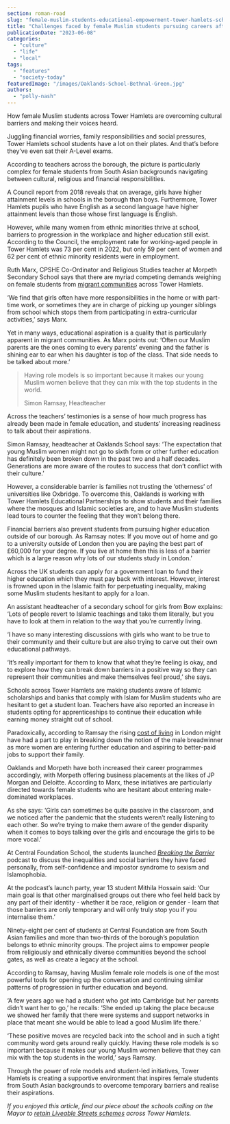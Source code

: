 ```yaml
---
section: roman-road
slug: "female-muslim-students-educational-empowerment-tower-hamlets-schools"
title: "Challenges faced by female Muslim students pursuing careers after education"
publicationDate: "2023-06-08"
categories: 
  - "culture"
  - "life"
  - "local"
tags: 
  - "features"
  - "society-today"
featuredImage: "/images/Oaklands-School-Bethnal-Green.jpg"
authors: 
  - "polly-nash"
---
```


How female Muslim students across Tower Hamlets are overcoming cultural barriers and making their voices heard.

Juggling financial worries, family responsibilities and social pressures, Tower Hamlets school students have a lot on their plates. And that’s before they’ve even sat their A-Level exams. 

According to teachers across the borough, the picture is particularly complex for female students from South Asian backgrounds navigating between cultural, religious and financial responsibilities. 

A Council report from 2018 reveals that on average, girls have higher attainment levels in schools in the borough than boys. Furthermore, Tower Hamlets pupils who have English as a second language have higher attainment levels than those whose first language is English. 

However, while many women from ethnic minorities thrive at school, barriers to progression in the workplace and higher education still exist. According to the Council, the employment rate for working-aged people in Tower Hamlets was 73 per cent in 2022, but only 59 per cent of women and 62 per cent of ethnic minority residents were in employment. 

Ruth Marx, CPSHE Co-Ordinator and Religious Studies teacher at Morpeth Secondary School says that there are myriad competing demands weighing on female students from [migrant communities](https://romanroadlondon.com/sam-valiant-second-generation-bengali-bow-interview/) across Tower Hamlets. 

‘We find that girls often have more responsibilities in the home or with part-time work, or sometimes they are in charge of picking up younger siblings from school which stops them from participating in extra-curricular activities,’ says Marx.

Yet in many ways, educational aspiration is a quality that is particularly apparent in migrant communities. As Marx points out: ‘Often our Muslim parents are the ones coming to every parents’ evening and the father is shining ear to ear when his daughter is top of the class. That side needs to be talked about more.’

> Having role models is so important because it makes our young Muslim women believe that they can mix with the top students in the world.
> 
> Simon Ramsay, Headteacher

Across the teachers’ testimonies is a sense of how much progress has already been made in female education, and students’ increasing readiness to talk about their aspirations. 

Simon Ramsay, headteacher at Oaklands School says: ‘The expectation that young Muslim women might not go to sixth form or other further education has definitely been broken down in the past two and a half decades. Generations are more aware of the routes to success that don’t conflict with their culture.’

However, a considerable barrier is families not trusting the ‘otherness’ of universities like Oxbridge. To overcome this, Oaklands is working with Tower Hamlets Educational Partnerships to show students and their families where the mosques and Islamic societies are, and to have Muslim students lead tours to counter the feeling that they won’t belong there.

Financial barriers also prevent students from pursuing higher education outside of our borough. As Ramsay notes: If you move out of home and go to a university outside of London then you are paying the best part of £60,000 for your degree. If you live at home then this is less of a barrier which is a large reason why lots of our students study in London.’

Across the UK students can apply for a government loan to fund their higher education which they must pay back with interest. However, interest is frowned upon in the Islamic faith for perpetuating inequality, making some Muslim students hesitant to apply for a loan. 

An assistant headteacher of a secondary school for girls from Bow explains: ‘Lots of people revert to Islamic teachings and take them literally, but you have to look at them in relation to the way that you’re currently living.

‘I have so many interesting discussions with girls who want to be true to their community and their culture but are also trying to carve out their own educational pathways. 

‘It’s really important for them to know that what they’re feeling is okay, and to explore how they can break down barriers in a positive way so they can represent their communities and make themselves feel proud,’ she says. 

Schools across Tower Hamlets are making students aware of Islamic scholarships and banks that comply with Islam for Muslim students who are hesitant to get a student loan. Teachers have also reported an increase in students opting for apprenticeships to continue their education while earning money straight out of school.   

Paradoxically, according to Ramsay the rising [cost of living](https://romanroadlondon.com/articles/cost-living/) in London might have had a part to play in breaking down the notion of the male breadwinner as more women are entering further education and aspiring to better-paid jobs to support their family. 

Oaklands and Morpeth have both increased their career programmes accordingly, with Morpeth offering business placements at the likes of JP Morgan and Deloitte. According to Marx, these initiatives are particularly directed towards female students who are hesitant about entering male-dominated workplaces. 

As she says: ‘Girls can sometimes be quite passive in the classroom, and we noticed after the pandemic that the students weren’t really listening to each other. So we’re trying to make them aware of the gender disparity when it comes to boys talking over the girls and encourage the girls to be more vocal.’ 

At Central Foundation School, the students launched [_Breaking the Barrier_](https://romanroadlondon.com/breaking-the-barrier-podcast-central-foundation-girls-school-bow/) podcast to discuss the inequalities and social barriers they have faced personally, from self-confidence and impostor syndrome to sexism and Islamophobia. 

At the podcast’s launch party, year 13 student Mithila Hossain said: ‘Our main goal is that other marginalised groups out there who feel held back by any part of their identity - whether it be race, religion or gender - learn that those barriers are only temporary and will only truly stop you if you internalise them.’ 

Ninety-eight per cent of students at Central Foundation are from South Asian families and more than two-thirds of the borough’s population belongs to ethnic minority groups. The project aims to empower people from religiously and ethnically diverse communities beyond the school gates, as well as create a legacy at the school.  

According to Ramsay, having Muslim female role models is one of the most powerful tools for opening up the conversation and continuing similar patterns of progression in further education and beyond. 

‘A few years ago we had a student who got into Cambridge but her parents didn’t want her to go,’ he recalls: ‘She ended up taking the place because we showed her family that there were systems and support networks in place that meant she would be able to lead a good Muslim life there.’

‘These positive moves are recycled back into the school and in such a tight community word gets around really quickly. Having these role models is so important because it makes our young Muslim women believe that they can mix with the top students in the world,’ says Ramsay. 

Through the power of role models and student-led initiatives, Tower Hamlets is creating a supportive environment that inspires female students from South Asian backgrounds to overcome temporary barriers and realise their aspirations. 

_If you enjoyed this article, find our piece about the schools calling on the Mayor to_ [_retain Liveable Streets schemes_](https://romanroadlondon.com/schools-write-mayor-lutfur-rahman-supporting-liveable-streets-tower-hamlets/) _across Tower Hamlets._  


